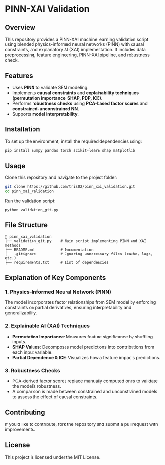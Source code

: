 # PINN-XAI Validation

## Overview
This repository provides a PINN-XAI machine learning validation script using blended physics-informed neural networks (PINN) with causal constraints, and explanatory AI (XAI) implementation. It includes data preprocessing, feature engineering, PINN-XAI pipeline, and robustness check.

## Features
- Uses **PINN** to validate SEM modeling.
- Implements **causal constraints** and **explainability techniques (permutation importance, SHAP, PDP, ICE)**.
- Performs **robustness checks** using **PCA-based factor scores** and **constrained-unconstrained NN**.
- Supports **model interpretability**.

## Installation
To set up the environment, install the required dependencies using:

```bash
pip install numpy pandas torch scikit-learn shap matplotlib
```

## Usage
Clone this repository and navigate to the project folder:

```bash
git clone https://github.com/tris02/pinn_xai_validation.git
cd pinn_xai_validation
```

Run the validation script:

```bash
python validation_git.py
```

## File Structure
```
📂 pinn_xai_validation
├── validation_git.py    # Main script implementing PINN and XAI methods
├── README.md            # Documentation
├── .gitignore           # Ignoring unnecessary files (cache, logs, etc.)
├── requirements.txt     # List of dependencies
```

## Explanation of Key Components
### 1. Physics-Informed Neural Network (PINN)
The model incorporates factor relationships from SEM model by enforcing constraints on partial derivatives, ensuring interpretability and generalizability.

### 2. Explainable AI (XAI) Techniques
- **Permutation Importance**: Measures feature significance by shuffling inputs.
- **SHAP Values**: Decomposes model predictions into contributions from each input variable.
- **Partial Dependence & ICE**: Visualizes how a feature impacts predictions.

### 3. Robustness Checks
- PCA-derived factor scores replace manually computed ones to validate the model’s robustness.
- A comparison is made between constrained and unconstrained models to assess the effect of causal constraints.

## Contributing
If you’d like to contribute, fork the repository and submit a pull request with improvements.

## License
This project is licensed under the MIT License.

